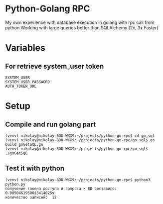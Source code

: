 # Python-Golang RPC

My own experience with database execution in golang with rpc call from python
Working with large queries better than SQLAlchemy (2x, 3x Faster)

# Variables

## For retrieve system_user token
```
SYSTEM_USER
SYSTEM_USER_PASSWORD
AUTH_TOKEN_URL
```

# Setup

## Compile and run golang part
```
(venv) nikolay@nikolay-BOD-WXX9:~/projects/python-go-rpc$ cd go_sql
(venv) nikolay@nikolay-BOD-WXX9:~/projects/python-go-rpc/go_sql$ go build goGetSQL.go 
(venv) nikolay@nikolay-BOD-WXX9:~/projects/python-go-rpc/go_sql$ ./goGetSQL 
```
## Test it with python
```
(venv) nikolay@nikolay-BOD-WXX9:~/projects/python-go-rpc$ python3 python.py 
получение токена доступа и запроса к БД составило: 0.0050461950013414025s
количество записей:  12
```